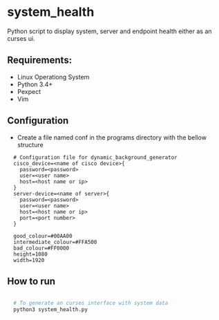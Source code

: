 # system_health

Python script to display system, server and endpoint health either as an curses ui.

## Requirements:
- Linux Operationg System
- Python 3.4+
- Pexpect
- Vim

## Configuration
- Create a file named conf in the programs directory with the bellow structure

~~~text
  # Configuration file for dynamic_background_generator
  cisco_device=<name of cisco device>{
    password=<password>
    user=<user name>
    host=<host name or ip>
  }
  server-device=<name of server>{
    password=<password>
    user=<user name>
    host=<host name or ip>
    port=<port number>
  }

  good_colour=#00AA00
  intermediate_colour=#FFA500
  bad_colour=#FF0000
  height=1080
  width=1920
~~~


## How to run
~~~bash

  # To generate an curses interface with system data
  python3 system_health.py
~~~

